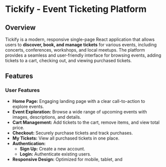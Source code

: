# Tickify - Event Ticketing Platform

## Overview
Tickify is a modern, responsive single-page React application that allows users to **discover, book, and manage tickets** for various events, including concerts, conferences, workshops, and local meetups. The platform provides a seamless and user-friendly interface for browsing events, adding tickets to a cart, checking out, and viewing purchased tickets.

## Features

### User Features
- **Home Page:** Engaging landing page with a clear call-to-action to explore events.
- **Event Exploration:** Browse a wide range of upcoming events with images, descriptions, and details.
- **Cart Management:** Add tickets to the cart, remove items, and view total price.
- **Checkout:** Securely purchase tickets and track purchases.
- **My Tickets:** View all purchased tickets in one place.
- **Authentication:**
  - **Sign Up:** Create a new account.
  - **Login:** Authenticate existing users.
- **Responsive Design:** Optimized for mobile, tablet, and




